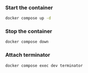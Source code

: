 ### Start the container
```bash
docker compose up -d
```

### Stop the container
```bash
docker compose down
```

### Attach terminator
```bash
docker compose exec dev terminator
```